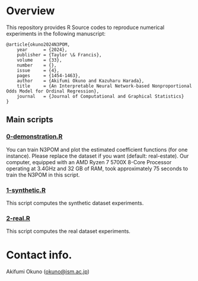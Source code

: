 # Overview
This repository provides R Source codes to reproduce numerical experiments in the following manuscript:

```
@article{okuno2024N3POM,
    year      = {2024},
    publisher = {Taylor \& Francis},
    volume    = {33},
    number    = {},
    issue     = {4},
    pages     = {1454-1463},
    author    = {Akifumi Okuno and Kazuharu Harada},
    title     = {An Interpretable Neural Network-based Nonproportional Odds Model for Ordinal Regression},
    journal   = {Journal of Computational and Graphical Statistics}
}
```

## Main scripts
### <a href="https://github.com/oknakfm/N3POM/blob/main/0-demonstration.R">0-demonstration.R</a>
You can train N3POM and plot the estimated coefficient functions (for one instance). Please replace the dataset if you want (default: real-estate). 
Our computer, equipped with an AMD Ryzen 7 5700X 8-Core Processor operating at 3.4GHz and 32 GB of RAM, took approximately 75 seconds to train the N3POM in this script.

### <a href="https://github.com/oknakfm/N3POM/blob/main/1-synthetic.R">1-synthetic.R</a>
This script computes the synthetic dataset experiments.

### <a href="https://github.com/oknakfm/N3POM/blob/main/2-real.R">2-real.R</a>
This script computes the real dataset experiments.

# Contact info.
Akifumi Okuno (okuno@ism.ac.jp)
